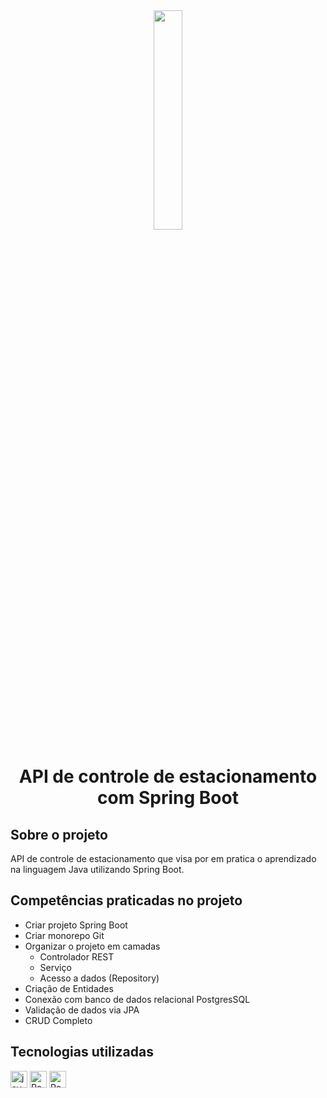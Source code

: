 <div align="center">
  <img src="https://github.com/ralflima/java_spring/blob/master/icone.png" width="30%">
  <h1 style="border-bottom:none">API de controle de estacionamento com Spring Boot</h1>
</div>


## Sobre o projeto
API de controle de estacionamento que visa por em pratica o aprendizado na linguagem Java utilizando Spring Boot.

## Competências praticadas no projeto
 - Criar projeto Spring Boot
 - Criar monorepo Git
 - Organizar o projeto em camadas
    - Controlador REST
    - Serviço
    - Acesso a dados (Repository)
- Criação de Entidades
- Conexão com banco de dados relacional PostgresSQL
- Validação de dados via JPA
- CRUD Completo

## Tecnologias utilizadas
<p>
  <img alt="java" src="https://img.shields.io/badge/Spring-6DB33F?style=for-the-badge&logo=spring&logoColor=white" height="27" />
  <img alt="Postgres" src="https://img.shields.io/badge/PostgreSQL-316192?style=for-the-badge&logo=postgresql&logoColor=white" height="27">
  <img alt="Postgres" src="https://img.shields.io/badge/Git-E34F26?style=for-the-badge&logo=git&logoColor=white" height="27">
</p>
